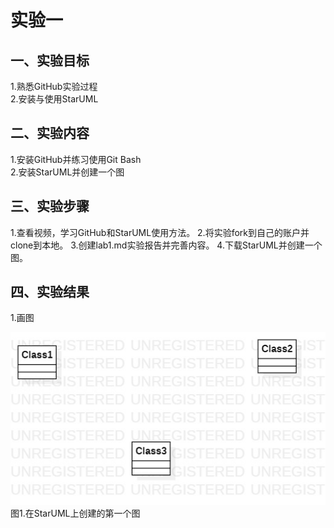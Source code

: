 # 实验一

## 一、实验目标

1.熟悉GitHub实验过程  
2.安装与使用StarUML

## 二、实验内容

1.安装GitHub并练习使用Git Bash  
2.安装StarUML并创建一个图

## 三、实验步骤

1.查看视频，学习GitHub和StarUML使用方法。
2.将实验fork到自己的账户并clone到本地。
3.创建lab1.md实验报告并完善内容。
4.下载StarUML并创建一个图。

## 四、实验结果

1.画图

![第一个UML图](./Lab1.jpg)  
图1.在StarUML上创建的第一个图
